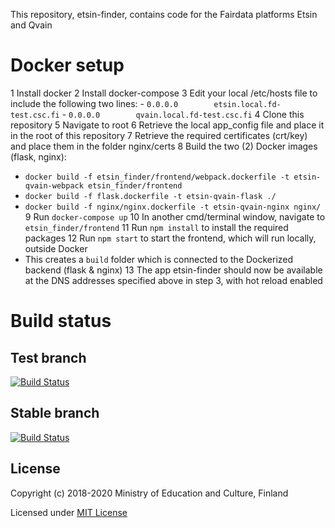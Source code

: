 This repository, etsin-finder, contains code for the Fairdata platforms Etsin and Qvain

# Docker setup

1 Install docker
2 Install docker-compose
3 Edit your local /etc/hosts file to include the following two lines:
    - `0.0.0.0        etsin.local.fd-test.csc.fi`
    - `0.0.0.0        qvain.local.fd-test.csc.fi`
4 Clone this repository
5 Navigate to root
6 Retrieve the local app_config file and place it in the root of this repository
7 Retrieve the required certificates (crt/key) and place them in the folder nginx/certs
8 Build the two (2) Docker images (flask, nginx):
- `docker build -f etsin_finder/frontend/webpack.dockerfile -t etsin-qvain-webpack etsin_finder/frontend`
- `docker build -f flask.dockerfile -t etsin-qvain-flask ./`
- `docker build -f nginx/nginx.dockerfile -t etsin-qvain-nginx nginx/`
9 Run `docker-compose up`
10 In another cmd/terminal window, navigate to `etsin_finder/frontend`
11 Run `npm install` to install the required packages
12 Run `npm start` to start the frontend, which will run locally, outside Docker
- This creates a `build` folder which is connected to the Dockerized backend (flask & nginx)
13 The app etsin-finder should now be available at the DNS addresses specified above in step 3, with hot reload enabled

# Build status

## Test branch
[![Build Status](https://travis-ci.com/CSCfi/etsin-finder.svg?branch=test)](https://travis-ci.com/CSCfi/etsin-finder)

## Stable branch
[![Build Status](https://travis-ci.com/CSCfi/etsin-finder.svg?branch=stable)](https://travis-ci.com/CSCfi/etsin-finder)

License
-------
Copyright (c) 2018-2020 Ministry of Education and Culture, Finland

Licensed under [MIT License](LICENSE)